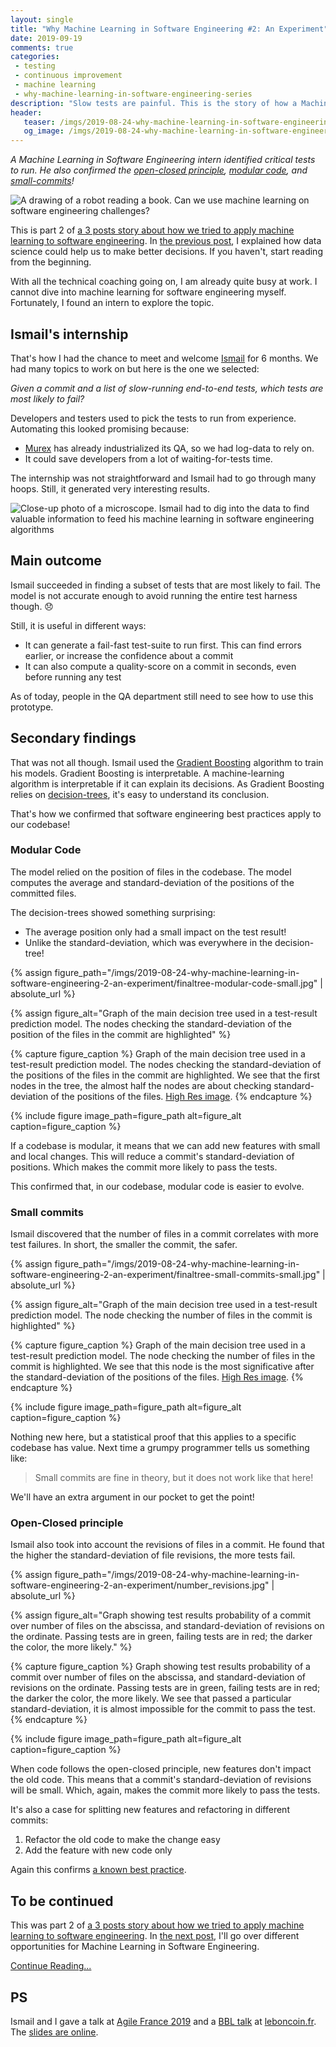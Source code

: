 ```yaml
---
layout: single
title: "Why Machine Learning in Software Engineering #2: An Experiment"
date: 2019-09-19
comments: true
categories:
 - testing
 - continuous improvement
 - machine learning
 - why-machine-learning-in-software-engineering-series
description: "Slow tests are painful. This is the story of how a Machine Learning in Software Engineering intern, identified the most critical tests to run. By using Gradient Boosting, an interpretable model, he also confirmed that the open-closed principle, modular code, and small-commits apply to our codebase!"
header:
   teaser: /imgs/2019-08-24-why-machine-learning-in-software-engineering-2-an-experiment/machine-learning-teaser.jpg
   og_image: /imgs/2019-08-24-why-machine-learning-in-software-engineering-2-an-experiment/machine-learning-og.jpg
---
```

_A Machine Learning in Software Engineering intern identified critical tests to run. He also confirmed the [open-closed principle](https://en.wikipedia.org/wiki/Open%E2%80%93closed_principle), [modular code](https://en.wikipedia.org/wiki/Modular_programming), and [small-commits](https://crealytics.com/blog/5-reasons-keeping-git-commits-small/)!_

![A drawing of a robot reading a book. Can we use machine learning on software engineering challenges?]({{site.url}}/imgs/2019-08-24-why-machine-learning-in-software-engineering-2-an-experiment/machine-learning.jpg)

This is part 2 of [a 3 posts story about how we tried to apply machine learning to software engineering]({{site.url}}/categories/#why-machine-learning-in-software-engineering-series). In [the previous post]({{site.url}}/why-machine-learning-in-software-engineering-1-a-world-of-experts/), I explained how data science could help us to make better decisions. If you haven't, start reading from the beginning.

With all the technical coaching going on, I am already quite busy at work. I cannot dive into machine learning for software engineering myself. Fortunately, I found an intern to explore the topic.

## Ismail's internship

That's how I had the chance to meet and welcome [Ismail](https://twitter.com/ismailham91) for 6 months. We had many topics to work on but here is the one we selected:

_Given a commit and a list of slow-running end-to-end tests, which tests are most likely to fail?_

Developers and testers used to pick the tests to run from experience. Automating this looked promising because:

*   [Murex](https://www.murex.com/) has already industrialized its QA, so we had log-data to rely on.
*   It could save developers from a lot of waiting-for-tests time.

The internship was not straightforward and Ismail had to go through many hoops. Still, it generated very interesting results.

![Close-up photo of a microscope. Ismail had to dig into the data to find valuable information to feed his machine learning in software engineering algorithms]({{site.url}}/imgs/2019-08-24-why-machine-learning-in-software-engineering-2-an-experiment/analysis.jpg)

## Main outcome

Ismail succeeded in finding a subset of tests that are most likely to fail. The model is not accurate enough to avoid running the entire test harness though. 😞

Still, it is useful in different ways:

*   It can generate a fail-fast test-suite to run first. This can find errors earlier, or increase the confidence about a commit
*   It can also compute a quality-score on a commit in seconds, even before running any test

As of today, people in the QA department still need to see how to use this prototype.

## Secondary findings

That was not all though. Ismail used the [Gradient Boosting](https://en.wikipedia.org/wiki/Gradient_boosting) algorithm to train his models. Gradient Boosting is interpretable. A machine-learning algorithm is interpretable if it can explain its decisions. As Gradient Boosting relies on [decision-trees](https://en.wikipedia.org/wiki/Decision_tree), it's easy to understand its conclusion.

That's how we confirmed that software engineering best practices apply to our codebase!

### Modular Code

The model relied on the position of files in the codebase. The model computes the average and standard-deviation of the positions of the committed files.

The decision-trees showed something surprising:

*   The average position only had a small impact on the test result!
*   Unlike the standard-deviation, which was everywhere in the decision-tree!

{% assign figure_path="/imgs/2019-08-24-why-machine-learning-in-software-engineering-2-an-experiment/finaltree-modular-code-small.jpg" | absolute_url %}
    
{% assign figure_alt="Graph of the main decision tree used in a test-result prediction model. The nodes checking the standard-deviation of the position of the files in the commit are highlighted" %}
    
{% capture figure_caption %}
Graph of the main decision tree used in a test-result prediction model. The nodes checking the standard-deviation of the positions of the files in the commit are highlighted. We see that the first nodes in the tree, the almost half the nodes are about checking standard-deviation of the positions of the files. [High Res image]({{site.url}}/imgs/2019-08-24-why-machine-learning-in-software-engineering-2-an-experiment/finaltree-modular-code.png).
{% endcapture %}
    
{% include figure image_path=figure_path alt=figure_alt caption=figure_caption %}

If a codebase is modular, it means that we can add new features with small and local changes. This will reduce a commit's standard-deviation of positions. Which makes the commit more likely to pass the tests.

This confirmed that, in our codebase, modular code is easier to evolve.

### Small commits

Ismail discovered that the number of files in a commit correlates with more test failures. In short, the smaller the commit, the safer.

{% assign figure_path="/imgs/2019-08-24-why-machine-learning-in-software-engineering-2-an-experiment/finaltree-small-commits-small.jpg" | absolute_url %}
    
{% assign figure_alt="Graph of the main decision tree used in a test-result prediction model. The node checking the number of files in the commit is highlighted" %}
    
{% capture figure_caption %}
Graph of the main decision tree used in a test-result prediction model. The node checking the number of files in the commit is highlighted. We see that this node is the most significative after the standard-deviation of the positions of the files. [High Res image]({{site.url}}/imgs/2019-08-24-why-machine-learning-in-software-engineering-2-an-experiment/finaltree-small-commits.png).
{% endcapture %}
    
{% include figure image_path=figure_path alt=figure_alt caption=figure_caption %}

Nothing new here, but a statistical proof that this applies to a specific codebase has value. Next time a grumpy programmer tells us something like:

> Small commits are fine in theory, but it does not work like that here!

We'll have an extra argument in our pocket to get the point!

### Open-Closed principle

Ismail also took into account the revisions of files in a commit. He found that the higher the standard-deviation of file revisions, the more tests fail.

{% assign figure_path="/imgs/2019-08-24-why-machine-learning-in-software-engineering-2-an-experiment/number_revisions.jpg" | absolute_url %}
    
{% assign figure_alt="Graph showing test results probability of a commit over number of files on the abscissa, and standard-deviation of revisions on the ordinate. Passing tests are in green, failing tests are in red; the darker the color, the more likely." %}
    
{% capture figure_caption %}
Graph showing test results probability of a commit over number of files on the abscissa, and standard-deviation of revisions on the ordinate. Passing tests are in green, failing tests are in red; the darker the color, the more likely. We see that passed a particular standard-deviation, it is almost impossible for the commit to pass the test.
{% endcapture %}
    
{% include figure image_path=figure_path alt=figure_alt caption=figure_caption %}

When code follows the open-closed principle, new features don't impact the old code. This means that a commit's standard-deviation of revisions will be small. Which, again, makes the commit more likely to pass the tests.

It's also a case for splitting new features and refactoring in different commits:

1.  Refactor the old code to make the change easy
2.  Add the feature with new code only

Again this confirms [a known best practice](https://www.conventionalcommits.org).

## To be continued

This was part 2 of [a 3 posts story about how we tried to apply machine learning to software engineering]({{site.url}}/categories/#why-machine-learning-in-software-engineering-series). In [the next post]({{site.url}}/why-machine-learning-in-software-engineering-3-the-future/), I'll go over different opportunities for Machine Learning in Software Engineering.

[Continue Reading...]({{site.url}}/why-machine-learning-in-software-engineering-3-the-future/)

## PS

Ismail and I gave a talk at [Agile France 2019](http://2019.conf.agile-france.org/) and a [BBL talk](https://www.brownbaglunch.fr/) at [leboncoin.fr](https://www.leboncoin.fr/). The [slides are online](https://docs.google.com/presentation/d/1POm_idOFeLXXW-85dibZZnWF0mAy0s0zT87S5fpnVLY/edit?usp=sharing).